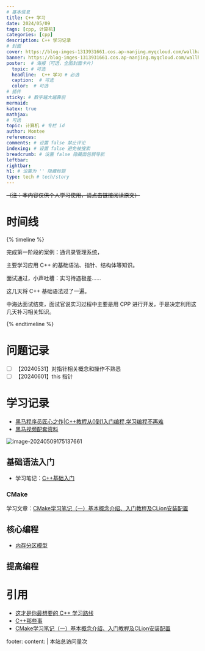 ```yaml
---
# 基本信息
title: C++ 学习
date: 2024/05/09
tags: [cpp, 计算机]
categories: [cpp]
description: C++ 学习记录
# 封面
cover: https://blog-imges-1313931661.cos.ap-nanjing.myqcloud.com/wallhaven-1ppld1.jpg
banner: https://blog-imges-1313931661.cos.ap-nanjing.myqcloud.com/wallhaven-1ppld1.jpg
poster:  # 海报（可选，全图封面卡片）
  topic: # 可选
  headline:  C++ 学习 # 必选
  caption:  # 可选
  color:  # 可选
# 插件
sticky: # 数字越大越靠前
mermaid:
katex: true
mathjax: 
# 可选
topic: 计算机 # 专栏 id
author: Montee
references:
comments: # 设置 false 禁止评论
indexing: # 设置 false 避免被搜索
breadcrumb: # 设置 false 隐藏面包屑导航
leftbar: 
rightbar:
h1: # 设置为 '' 隐藏标题
type: tech # tech/story
---
```



~~（注：本内容仅供个人学习使用，请点击链接阅读原文）~~

# 时间线

{% timeline %}

<!-- node 2024 年 5 月 13 日 -->

完成第一阶段的案例：通讯录管理系统，

主要学习应用 C++ 的基础语法、指针、结构体等知识。

<!-- node 2024 年 5 月 12 日 -->

面试通过，小声吐槽：实习待遇极差……

这几天将 C++ 基础语法过了一遍。

<!-- node 2024 年 5 月 9 日 -->

中海达面试结束，面试官说实习过程中主要是用 CPP 进行开发，于是决定利用这几天补习相关知识。

{% endtimeline %}

# 问题记录

- [ ] 【20240531】对指针相关概念和操作不熟悉
- [ ] 【20240601】this 指针

# 学习记录
* [黑马程序员匠心之作|C++教程从0到1入门编程,学习编程不再难](https://www.bilibili.com/video/av41559729/?p=1&vd_source=f30eba35d0a8915376778596dfd73224)
* [黑马视频配套资料](https://github.com/Blitzer207/C-Resource)

![image-20240509175137661](https://blog-imges-1313931661.cos.ap-nanjing.myqcloud.com/cppheima.png)

## 基础语法入门
* 学习笔记：[C++基础入门](https://www.montylee.cn/2024/05/13/CPP基础/)
### CMake

学习文章：[CMake学习笔记（一）基本概念介绍、入门教程及CLion安装配置](https://juejin.cn/post/6844904015587704839) 

## 核心编程

* [内存分区模型](https://juejin.cn/post/7112082561752383496)

## 提高编程




# 引用

* [这才是你最想要的 C++ 学习路线](https://www.zhihu.com/tardis/zm/art/435927070?source_id=1003)
* [C++那些事](https://github.com/Light-City/CPlusPlusThings?tab=readme-ov-file#c-那些事)
* [CMake学习笔记（一）基本概念介绍、入门教程及CLion安装配置](https://juejin.cn/post/6844904015587704839)

footer:
  content: |
    <span id="busuanzi_container_site_pv">本站总访问量<span id="busuanzi_value_site_pv"></span>次</span>
    <script async src="//busuanzi.ibruce.info/busuanzi/2.3/busuanzi.pure.mini.js"></script>

